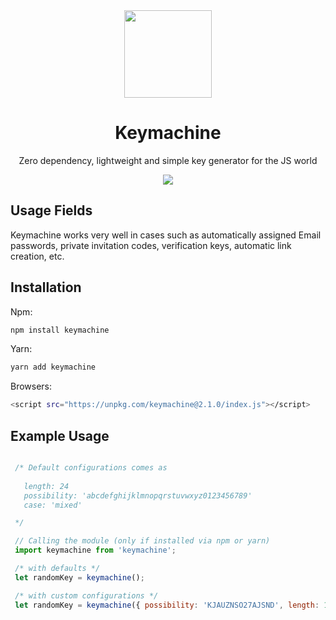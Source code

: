<div align="center">

<img src="https://user-images.githubusercontent.com/39852038/55247335-649b2680-5258-11e9-81be-d05eb195295d.png" width="140" />

# Keymachine
Zero dependency, lightweight and simple key generator for the JS world
<div align="center">

<img src="https://img.shields.io/github/license/ozkanonur/keymachine.svg?color=212121&label=LICENSE&style=for-the-badge"/>

</div>

</div>

## Usage Fields

Keymachine works very well in cases such as automatically assigned Email passwords, private invitation codes, verification keys, automatic link creation, etc.

## Installation

Npm:

```sh
npm install keymachine
```

Yarn:

```sh
yarn add keymachine
```

Browsers:
```sh
<script src="https://unpkg.com/keymachine@2.1.0/index.js"></script>
```

## Example Usage

```js

 /* Default configurations comes as
 
   length: 24
   possibility: 'abcdefghijklmnopqrstuvwxyz0123456789'
   case: 'mixed'

 */

 // Calling the module (only if installed via npm or yarn)
 import keymachine from 'keymachine';

 /* with defaults */
 let randomKey = keymachine();

 /* with custom configurations */
 let randomKey = keymachine({ possibility: 'KJAUZNSO27AJSND', length: 18, case: 'upper' });

```

</div>
